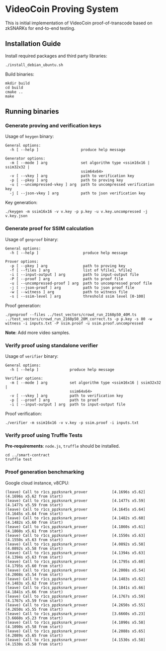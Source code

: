 # VideoCoin Proving System

This is initial implementation of VideoCoin proof-of-transcode based on zkSNARKs for end-to-end testing.

## Installation Guide

Install required packages and third party libraries:
```
./install_debian_ubuntu.sh
```

Build binaries:

```
mkdir build
cd build
cmake ..
make
```

## Running binaries


### Generate proving and verification keys

Usage of `keygen` binary:

```
General options:
  -h [ --help ]                   produce help message

Generator options:
  -m [ --mode ] arg               set algorithm type <ssim16x16 | ssim32x32 | 
                                  ssim64x64>
  -v [ --vkey ] arg               path to verification key
  -p [ --pkey ] arg               path to proving key
  -u [ --uncompressed-vkey ] arg  path to uncompressed verification key
  -j [ --json-vkey ] arg          path to json verification key
```

Key generation:

```
./keygen -m ssim16x16 -v v.key -p p.key -u v.key.uncompressed -j v.key.json
```


### Generate proof for SSIM calculation

Usage of `genproof` binary:

```
General options:
  -h [ --help ]                    produce help message

Prover options:
  -p [ --pkey ] arg                path to proving key
  -f [ --files ] arg               list of %file1, %file2
  -i [ --input-output ] arg        path to input-output file
  -P [ --proof ] arg               path to proof file
  -u [ --uncompressed-proof ] arg  path to uncompressed proof file
  -j [ --json-proof ] arg          path to json proof file
  -w [ --witness ] arg             path to witness file
  -s [ --ssim-level ] arg          threshold ssim level [0-100]
```

Proof generation:

```
./genproof --files ../test_vectors/crowd_run_2160p50_40M.ts ../test_vectors/crowd_run_2160p50_20M_correct.ts -p p.key -s 80 -w witness -i inputs.txt -P ssim.proof -u ssim.proof.uncompressed
```

**Note**: Add more video samples.

### Verify proof using standalone verifier

Usage of `verifier` binary:

```
General options:
  -h [ --help ]              produce help message

Verifier options:
  -m [ --mode ] arg          set algorithm type <ssim16x16 | ssim32x32 | 
                             ssim64x64>
  -v [ --vkey ] arg          path to verification key
  -p [ --proof ] arg         path to proof
  -i [ --input-output ] arg  path to input-output file
```

Proof verification:

```
./verifier -m ssim16x16 -v v.key -p ssim.proof -i inputs.txt 
```

### Verify proof using Truffle Tests

**Pre-requirements**: `node.js`, `truffle` should be installed.

```
cd ../smart-contract
truffle test
```

### Proof generation benchmarking

Google cloud instance, v8CPU:

```
(leave) Call to r1cs_ppzksnark_prover           [4.1696s x5.62] (4.1696s x5.62 from start)
(leave) Call to r1cs_ppzksnark_prover           [4.1477s x5.59] (4.1477s x5.59 from start)
(leave) Call to r1cs_ppzksnark_prover           [4.1645s x5.64] (4.1645s x5.64 from start)
(leave) Call to r1cs_ppzksnark_prover           [4.1482s x5.60] (4.1482s x5.60 from start)
(leave) Call to r1cs_ppzksnark_prover           [4.1860s x5.61] (4.1860s x5.61 from start)
(leave) Call to r1cs_ppzksnark_prover           [4.1550s x5.63] (4.1550s x5.63 from start)
(leave) Call to r1cs_ppzksnark_prover           [4.0892s x5.58] (4.0892s x5.58 from start)
(leave) Call to r1cs_ppzksnark_prover           [4.1394s x5.63] (4.1394s x5.63 from start)
(leave) Call to r1cs_ppzksnark_prover           [4.1795s x5.60] (4.1795s x5.60 from start)
(leave) Call to r1cs_ppzksnark_prover           [4.2008s x5.54] (4.2008s x5.54 from start)
(leave) Call to r1cs_ppzksnark_prover           [4.1483s x5.62] (4.1483s x5.62 from start)
(leave) Call to r1cs_ppzksnark_prover           [4.1841s x5.66] (4.1841s x5.66 from start)
(leave) Call to r1cs_ppzksnark_prover           [4.1767s x5.59] (4.1767s x5.59 from start)
(leave) Call to r1cs_ppzksnark_prover           [4.2650s x5.55] (4.2650s x5.55 from start)
(leave) Call to r1cs_ppzksnark_prover           [3.6660s x5.23] (3.6660s x5.23 from start)
(leave) Call to r1cs_ppzksnark_prover           [4.1090s x5.58] (4.1090s x5.58 from start)
(leave) Call to r1cs_ppzksnark_prover           [4.2088s x5.65] (4.2089s x5.65 from start)
(leave) Call to r1cs_ppzksnark_prover           [4.1530s x5.58] (4.1530s x5.58 from start)
```
